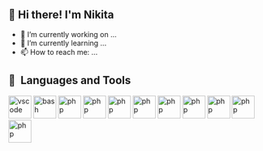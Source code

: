 ## 👋  Hi there! I'm Nikita

- 🔭 I’m currently working on ...
- 🌱 I’m currently learning ...
- 📫 How to reach me: ...


<h2> 🚀 &nbsp;Languages and Tools </h2>
<p align="left">
<img src="https://cdn.jsdelivr.net/gh/devicons/devicon@latest/icons/cplusplus/cplusplus-original.svg" alt="vscode" width="45" height="45"/>
<img src="https://cdn.jsdelivr.net/gh/devicons/devicon@latest/icons/csharp/csharp-original.svg" alt="bash" width="45" height="45"/>
<img src="https://cdn.jsdelivr.net/gh/devicons/devicon@latest/icons/mysql/mysql-original-wordmark.svg" alt="php" width="45" height="45"/>
<img src="https://cdn.jsdelivr.net/gh/devicons/devicon@latest/icons/git/git-original.svg" alt="php" width="45" height="45"/>
<img src="https://cdn.jsdelivr.net/gh/devicons/devicon@latest/icons/javascript/javascript-original.svg" alt="php" width="45" height="45"/>
<img src="https://cdn.jsdelivr.net/gh/devicons/devicon@latest/icons/react/react-original.svg" alt="php" width="45" height="45"/>
<img src="https://cdn.jsdelivr.net/gh/devicons/devicon@latest/icons/rust/rust-original.svg" alt="php" width="45" height="45"/>
<img src="https://cdn.jsdelivr.net/gh/devicons/devicon@latest/icons/unity/unity-original.svg" alt="php" width="45" height="45"/>

  <img src="https://cdn.jsdelivr.net/gh/devicons/devicon@latest/icons/react/react-original.svg" alt="php" width="45" height="45"/>
  <img src="https://cdn.jsdelivr.net/gh/devicons/devicon@latest/icons/react/react-original.svg" alt="php" width="45" height="45"/>
  <img src="https://cdn.jsdelivr.net/gh/devicons/devicon@latest/icons/react/react-original.svg" alt="php" width="45" height="45"/>
</p>
